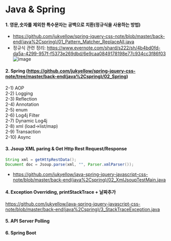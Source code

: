 # Java & Spring

#### 1. 영문,숫자를 제외한 특수문자는 공백으로 치환(정규식을 사용하는 방법)   
- https://github.com/jukyellow/spring-jquery-css-note/blob/master/back-end(java%2Cspring)/01_Pattern_Matcher_ReplaceAll.java  
- 정규식 관련 정리: https://www.evernote.com/shard/s222/sh/4b4bd0fd-da5a-4299-957f-f5373e269dbd/6e9caa0849178198e77c934cc3f86f03  
![image](https://user-images.githubusercontent.com/45334819/58895126-34777480-872e-11e9-992b-334688d44d07.png)  

#### 2. Spring (https://github.com/jukyellow/spring-jquery-css-note/tree/master/back-end(java%2Cspring)/02_Spring)  
2-1) AOP  
2-2) Logging  
2-3) Reflection  
2-4) Annotation  
2-5) enum  
2-6) Log4j Filter  
2-7) Dynamic Log4j  
2-8) xml (load->list/map)  
2-9) Transaction  
2-10) Async

#### 3. Jsoup XML paring & Get Http Rest Request/Response
``` java
String xml = getHttpRestData();
Document doc = Jsoup.parse(xml, "", Parser.xmlParser());
```
- https://github.com/jukyellow/java-spring-jquery-javascript-css-note/blob/master/back-end(java%2Cspring)/02_XmlJsoupTestMain.java  

#### 4. Exception Overriding, printStackTrace + 날짜추가  
https://github.com/jukyellow/java-spring-jquery-javascript-css-note/blob/master/back-end(java%2Cspring)/3_StackTraceException.java  

#### 5. API Server Polling  

#### 6. Spring Boot  

